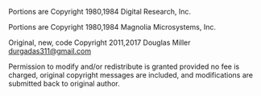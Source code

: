 Portions are Copyright 1980,1984 Digital Research, Inc.

Portions are Copyright 1980,1984 Magnolia Microsystems, Inc.

Original, new, code Copyright 2011,2017 Douglas Miller <durgadas311@gmail.com>

  Permission to modify and/or redistribute is granted provided no fee is charged, original copyright messages are included, and modifications are submitted back to original author.

